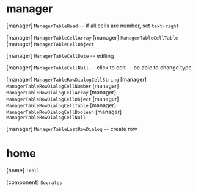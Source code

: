 # manager

[manager] `ManagerTableHead` -- if all cells are number, set `text-right`

[manager] `ManagerTableCellArray`
[manager] `ManagerTableCellTable`
[manager] `ManagerTableCellObject`

[manager] `ManagerTableCellDate` -- editing

[manager] `ManagerTableCellNull` -- click to edit -- be able to change type

[manager] `ManagerTableRowDialogCellString`
[manager] `ManagerTableRowDialogCellNumber`
[manager] `ManagerTableRowDialogCellArray`
[manager] `ManagerTableRowDialogCellObject`
[manager] `ManagerTableRowDialogCellTable`
[manager] `ManagerTableRowDialogCellBoolean`
[manager] `ManagerTableRowDialogCellNull`

[manager] `ManagerTableLastRowDialog` -- create row

# home

[home] `Troll`

[component] `Socrates`
